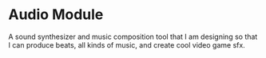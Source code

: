 # Audio Module
A sound synthesizer and music composition tool that I am designing so that I can produce beats, all kinds of music, and create cool video game sfx.

<br>
